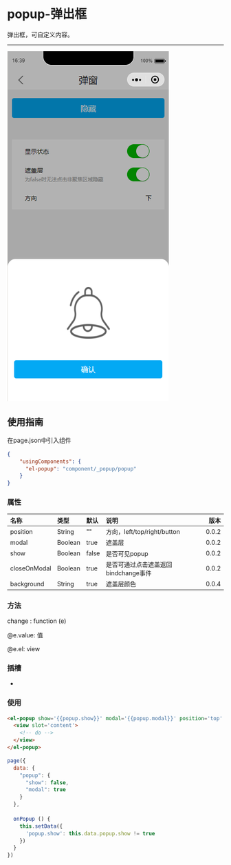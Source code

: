 # popup-弹出框

弹出框，可自定义内容。

---

![](/assets/popup01.png)

## 使用指南

在page.json中引入组件

```json
{
    "usingComponents": {
      "el-popup": "component/_popup/popup"
    }
}
```

### 属性

| 名称 | 类型 | 默认 | 说明 | 版本 |
| :--- | :--- | :--- | :--- | ---: |
| position | String | "" | 方向，left/top/right/button | 0.0.2 |
| modal | Boolean | true | 遮盖层 | 0.0.2 |
| show | Boolean | false | 是否可见popup | 0.0.2 |
| closeOnModal | Boolean | true | 是否可通过点击遮盖返回bindchange事件 | 0.0.2 |
| background | String | true | 遮盖层颜色 | 0.0.4 |


### 方法

change : function \(e\)

@e.value: 值

@e.el: view

### 插槽
-

### 使用

```html
<el-popup show='{{popup.show}}' modal='{{popup.modal}}' position='top' bindchange='onPopup'>
  <view slot='content'>
    <!-- do -->
  </view>
</el-popup>
```

```js
page({
  data: {
    "popup": {
      "show": false,
      "modal": true
    }
  },
    
  onPopup () {
    this.setData({
      'popup.show': this.data.popup.show != true
    })
  }
})
```





